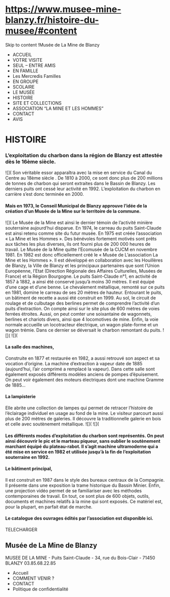 # https://www.musee-mine-blanzy.fr/histoire-du-musee/#content

Skip to content
!Musée de La Mine de Blanzy
 * ACCUEIL
 * VOTRE VISITE
 * SEUL – ENTRE AMIS
 * EN FAMILLE
 * Les Mercredis Familles
 * EN GROUPE
 * SCOLAIRE
 * LE MUSÉE
 * HISTOIRE
 * SITE ET COLLECTIONS
 * ASSOCIATION “LA MINE ET LES HOMMES”
 * CONTACT
 * AVIS

# HISTOIRE
### L’exploitation du charbon dans la région de Blanzy est attestée dès le 16ème siècle.
![](
Son véritable essor apparaîtra avec la mise en service du Canal du Centre au 18ème siècle . De 1810 à 2000, ce sont donc plus de 200 millions de tonnes de charbon qui seront extraites dans le Bassin de Blanzy. Les derniers puits ont cessé leur activité en 1992. L’exploitation du charbon en carrière s’est donc terminée en 2000.
#### Mais en 1973, le Conseil Municipal de Blanzy approuve l’idée de la création d’un Musée de la Mine sur le territoire de la commune.
![](
Le Musée de la Mine est ainsi le dernier témoin de l’activité minière souterraine aujourd’hui disparue.
En 1974, le carreau du puits Saint-Claude est ainsi retenu comme site du futur musée. En 1975 est créée l’association « La Mine et les Hommes ». Des bénévoles fortement motivés sont prêts aux tâches les plus diverses, ils ont fourni plus de 200 000 heures de travail. Le Musée de la Mine quitte l’Ecomusée de la CUCM en novembre 1981.
En 1982 est donc officiellement créé le « Musée de L’association La Mine et les Hommes ». Il est développé en collaboration avec les Houillères de Blanzy, la Ville de Blanzy et les principaux partenaires que sont l’Union Européenne, l’Etat (Direction Régionale des Affaires Culturelles, Musées de France) et la Région Bourgogne.
Le puits Saint-Claude n°1, en activité de 1857 à 1882, a ainsi été conservé jusqu’à moins 30 mètres. Il est équipé d’une cage et d’une benne. Le chevalement métallique, remonté sur ce puits en 1981, domine le carreau de ses 20 mètres de hauteur. Entourant le puits, un bâtiment de recette a aussi été construit en 1999. Au sol, le circuit de roulage et de culbutage des berlines permet de comprendre l’activité d’un puits d’extraction. On compte ainsi sur le site plus de 600 mètres de voies ferrées étroites. Aussi, on peut comter une soixantaine de wagonnets, berlines et chariots divers, ainsi que 4 locomotives de mine. Enfin, la voie normale accueille un locotracteur électrique, un wagon plate-forme et un wagon trémie. Dans ce dernier se déversait le charbon remontant du puits.
![]( ![](
#### La salle des machines,
Construite en 1877 et restaurée en 1982, a aussi retrouvé son aspect et sa vocation d’origine. La machine d’extraction à vapeur date de 1885 (aujourd’hui, l’air comprimé a remplacé la vapeur). Dans cette salle sont également exposés différents modèles anciens de pompes d’épuisement. On peut voir également des moteurs électriques dont une machine Gramme de 1885…
#### La lampisterie
Elle abrite une collection de lampes qui permet de retracer l’histoire de l’éclairage individuel en usage au fond de la mine. Le visiteur parcourt aussi plus de 200 mètres de galeries. Il découvre la traditionnelle galerie en bois et celle avec soutènement métallique.
![]( ![](
#### Les différents modes d’exploitation du charbon sont représentés. On peut ainsi découvrir le pic et le marteau piqueur, sans oublier le soutènement marchant équipé du plateau-rabot. Il s’agit machine ultramoderne qui a été mise en service en 1982 et utilisée jusqu’à la fin de l’exploitation souterraine en 1992.
#### Le bâtiment principal,
Il est construit en 1987 dans le style des bureaux centraux de la Compagnie. Il présente dans une exposition la trame historique du Bassin Minier.
Enfin, une projection vidéo permet de se familiariser avec les méthodes contemporaines de travail. En tout, ce sont plus de 600 objets, outils, documents et machines relatifs à la mine qui sont exposés. Ce matériel est, pour la plupart, en parfait état de marche.
#### Le catalogue des ouvrages édités par l’association est disponible ici.
TELECHARGER
## Musée de La Mine de Blanzy
MUSEE DE LA MINE - Puits Saint-Claude - 34, rue du Bois-Clair - 71450 BLANZY
03.85.68.22.85
 * Accueil
 * COMMENT VENIR ?
 * CONTACT
 * Politique de confidentialité
